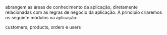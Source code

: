 abrangem as áreas de conhecimento da aplicação, diretamente relacionadas com as regras de negocio da aplicação. A principio criaremos os seguinte módulos na aplicação:

customers, products, orders e users
